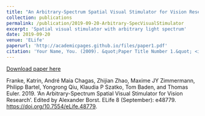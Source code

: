 ```yaml
---
title: "An Arbitrary-Spectrum Spatial Visual Stimulator for Vision Research"
collection: publications
permalink: /publication/2019-09-20-Arbitrary-SpecVisualStimulator
excerpt: 'Spatial visual stimulator with arbitrary light spectrum'
date: 2019-09-20
venue: 'ELife'
paperurl: 'http://academicpages.github.io/files/paper1.pdf'
citation: 'Your Name, You. (2009). &quot;Paper Title Number 1.&quot; <i>Journal 1</i>. 1(1).'
---
```


[Download paper here](https://elifesciences.org/articles/48779)

Franke, Katrin, André Maia Chagas, Zhijian Zhao, Maxime JY Zimmermann, Philipp Bartel, Yongrong Qiu, Klaudia P Szatko, Tom Baden, and Thomas Euler. 2019. ‘An Arbitrary-Spectrum Spatial Visual Stimulator for Vision Research’. Edited by Alexander Borst. ELife 8 (September): e48779. https://doi.org/10.7554/eLife.48779.
